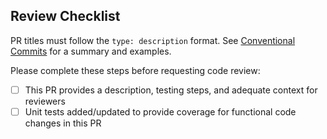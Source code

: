 <!-- Please provide context around the work within this PR. -->

## Review Checklist

PR titles must follow the `type: description` format. See [Conventional Commits](https://www.conventionalcommits.org/en/v1.0.0/#summary) for a summary and examples.

Please complete these steps before requesting code review:

- [ ] This PR provides a description, testing steps, and adequate context for reviewers
- [ ] Unit tests added/updated to provide coverage for functional code changes in this PR
